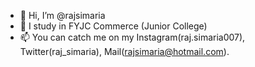- 👋 Hi, I’m @rajsimaria
- 👀 I study in FYJC Commerce (Junior College)
- 📫 You can catch me on my Instagram(raj.simaria007), Twitter(raj_simaria), Mail(rajsimaria@hotmail.com). 

<!---
rajsimaria/rajsimaria is a ✨ special ✨ repository because its `README.md` (this file) appears on your GitHub profile.
You can click the Preview link to take a look at your changes.
--->
